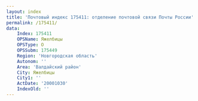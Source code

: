 ```yaml
---
layout: index
title: 'Почтовый индекс 175411: отделение почтовой связи Почты России'
permalink: /175411/
data:
    Index: 175411
    OPSName: Яжелбицы
    OPSType: О
    OPSSubm: 175449
    Region: 'Новгородская область'
    Autonom: ''
    Area: 'Валдайский район'
    City: Яжелбицы
    City1: ''
    ActDate: '20001030'
    IndexOld: ''
---
```

